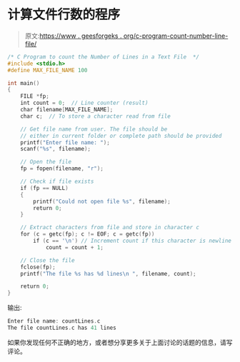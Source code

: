 # 计算文件行数的程序

> 原文:[https://www . geesforgeks . org/c-program-count-number-line-file/](https://www.geeksforgeeks.org/c-program-count-number-lines-file/)

```cpp
/* C Program to count the Number of Lines in a Text File  */
#include <stdio.h>
#define MAX_FILE_NAME 100

int main()
{
    FILE *fp;
    int count = 0;  // Line counter (result)
    char filename[MAX_FILE_NAME];
    char c;  // To store a character read from file

    // Get file name from user. The file should be
    // either in current folder or complete path should be provided
    printf("Enter file name: ");
    scanf("%s", filename);

    // Open the file
    fp = fopen(filename, "r");

    // Check if file exists
    if (fp == NULL)
    {
        printf("Could not open file %s", filename);
        return 0;
    }

    // Extract characters from file and store in character c
    for (c = getc(fp); c != EOF; c = getc(fp))
        if (c == '\n') // Increment count if this character is newline
            count = count + 1;

    // Close the file
    fclose(fp);
    printf("The file %s has %d lines\n ", filename, count);

    return 0;
}
```

输出:

```cpp
Enter file name: countLines.c
The file countLines.c has 41 lines

```

如果你发现任何不正确的地方，或者想分享更多关于上面讨论的话题的信息，请写评论。
